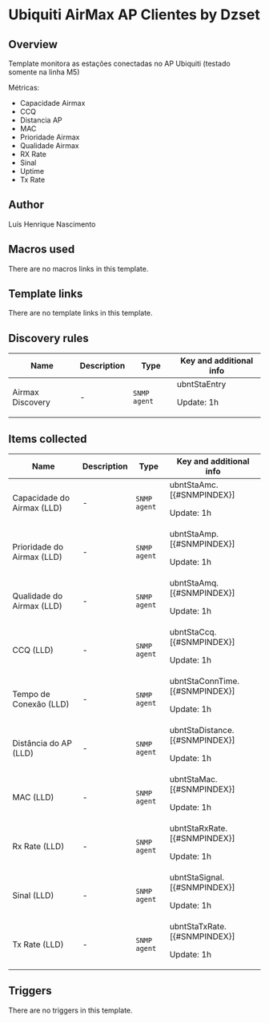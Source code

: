 # Ubiquiti AirMax AP Clientes by Dzset

## Overview

Template monitora as estações conectadas no AP Ubiquiti (testado somente na linha M5)


Métricas:


* Capacidade Airmax
* CCQ
* Distancia AP
* MAC
* Prioridade Airmax
* Qualidade Airmax
* RX Rate
* Sinal
* Uptime
* Tx Rate


## Author

Luís Henrique Nascimento

## Macros used

There are no macros links in this template.

## Template links

There are no template links in this template.

## Discovery rules

|Name|Description|Type|Key and additional info|
|----|-----------|----|----|
|Airmax Discovery|<p>-</p>|`SNMP agent`|ubntStaEntry<p>Update: 1h</p>|
## Items collected

|Name|Description|Type|Key and additional info|
|----|-----------|----|----|
|Capacidade do Airmax (LLD)|<p>-</p>|`SNMP agent`|ubntStaAmc.[{#SNMPINDEX}]<p>Update: 1h</p>|
|Prioridade do Airmax (LLD)|<p>-</p>|`SNMP agent`|ubntStaAmp.[{#SNMPINDEX}]<p>Update: 1h</p>|
|Qualidade do Airmax (LLD)|<p>-</p>|`SNMP agent`|ubntStaAmq.[{#SNMPINDEX}]<p>Update: 1h</p>|
|CCQ (LLD)|<p>-</p>|`SNMP agent`|ubntStaCcq.[{#SNMPINDEX}]<p>Update: 1h</p>|
|Tempo de Conexão (LLD)|<p>-</p>|`SNMP agent`|ubntStaConnTime.[{#SNMPINDEX}]<p>Update: 1h</p>|
|Distância do AP (LLD)|<p>-</p>|`SNMP agent`|ubntStaDistance.[{#SNMPINDEX}]<p>Update: 1h</p>|
|MAC (LLD)|<p>-</p>|`SNMP agent`|ubntStaMac.[{#SNMPINDEX}]<p>Update: 1h</p>|
|Rx Rate (LLD)|<p>-</p>|`SNMP agent`|ubntStaRxRate.[{#SNMPINDEX}]<p>Update: 1h</p>|
|Sinal (LLD)|<p>-</p>|`SNMP agent`|ubntStaSignal.[{#SNMPINDEX}]<p>Update: 1h</p>|
|Tx Rate (LLD)|<p>-</p>|`SNMP agent`|ubntStaTxRate.[{#SNMPINDEX}]<p>Update: 1h</p>|
## Triggers

There are no triggers in this template.

